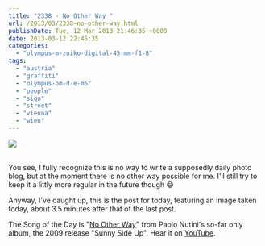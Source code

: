 ```yaml
---
title: "2338 - No Other Way "
url: /2013/03/2338-no-other-way.html
publishDate: Tue, 12 Mar 2013 21:46:35 +0000
date: 2013-03-12 22:46:35
categories: 
  - "olympus-m-zuiko-digital-45-mm-f1-8"
tags: 
  - "austria"
  - "graffiti"
  - "olympus-om-d-e-m5"
  - "people"
  - "sign"
  - "street"
  - "vienna"
  - "wien"
---
```

<div class="container">
<div class="center"><a target="_blank" href="https://d25zfm9zpd7gm5.cloudfront.net/1200x1200/2013/20130312_111655-Edit_lr.jpg"><img src="https://d25zfm9zpd7gm5.cloudfront.net/0600x0600/2013/20130312_111655-Edit_lr.jpg" /></a></div>
</div>
<br />

You see, I fully recognize this is no way to write a supposedly daily photo blog, but at the moment there is no other way possible for me. I'll still try to keep it a littly more regular in the future though 😄

 Anyway, I've caught up, this is the post for today, featuring an image taken today, about 3.5 minutes after that of the last post.

The Song of the Day is "<a href="http://www.lyricsmode.com/lyrics/p/paolo_nutini/no_other_way.html" target="_blank">No Other Way</a>" from Paolo Nutini's so-far only album, the 2009 release "Sunny Side Up". Hear it on <a href="http://www.youtube.com/watch?v=V2_ik2WLYPQ" target="_blank">YouTube</a>.
